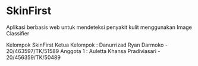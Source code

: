 # SkinFirst
Aplikasi berbasis web untuk mendeteksi penyakit kulit menggunakan Image Classifier

Kelompok SkinFirst
Ketua Kelompok : Danurrizad Ryan Darmoko - 20/463597/TK/51589
Anggota 1 : Auletta Khansa Pradiviasari - 20/456359/TK/50489

